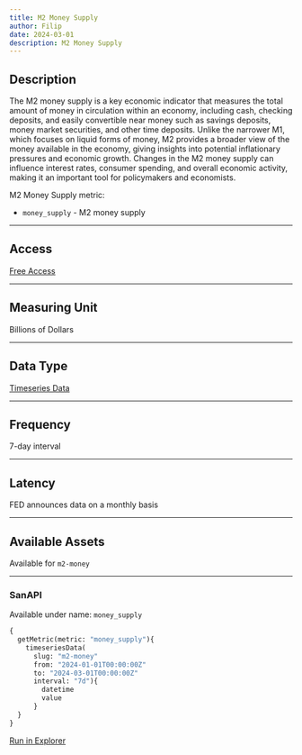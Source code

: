 ```yaml
---
title: M2 Money Supply
author: Filip
date: 2024-03-01
description: M2 Money Supply
---
```


## Description
The M2 money supply is a key economic indicator that measures the total amount of money in 
circulation within an economy, including cash, checking deposits, and easily convertible near 
money such as savings deposits, money market securities, and other time deposits. Unlike the 
narrower M1, which focuses on liquid forms of money, M2 provides a broader view of the money 
available in the economy, giving insights into potential inflationary pressures and economic 
growth. Changes in the M2 money supply can influence interest rates, consumer spending, and 
overall economic activity, making it an important tool for policymakers and economists.


M2 Money Supply metric:
* `money_supply` - M2 money supply

---

## Access

[Free Access](/metrics/details/access#free-access)

---

## Measuring Unit

Billions of Dollars

---

## Data Type

[Timeseries Data](/metrics/details/data-type#timeseries-data)

---

## Frequency

7-day interval

---

## Latency

FED announces data on a monthly basis

---

## Available Assets

Available for `m2-money`

---

### SanAPI

Available under name: `money_supply`


```graphql
{
  getMetric(metric: "money_supply"){
    timeseriesData(
      slug: "m2-money"
      from: "2024-01-01T00:00:00Z"
      to: "2024-03-01T00:00:00Z"
      interval: "7d"){
        datetime
        value
      }
  }
}
```
[Run in Explorer](<https://api.santiment.net/graphiql?variables=%7B%7D&query=%7B%0A%20%20getMetric(metric%3A%20%22money_supply%22)%7B%0A%20%20%20%20timeseriesData(%0A%20%20%20%20%20%20slug%3A%20%22m2-money%22%0A%20%20%20%20%20%20from%3A%20%222024-01-01T00%3A00%3A00Z%22%0A%20%20%20%20%20%20to%3A%20%222024-03-01T00%3A00%3A00Z%22%0A%20%20%20%20%20%20interval%3A%20%227d%22)%7B%0A%20%20%20%20%20%20%20%20datetime%0A%20%20%20%20%20%20%20%20value%0A%20%20%20%20%20%20%7D%0A%20%20%7D%0A%7D>)
